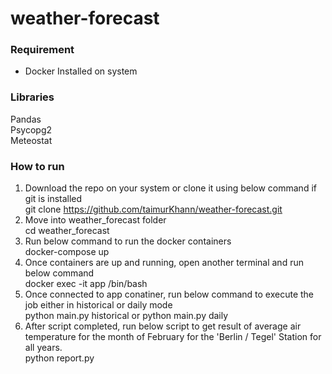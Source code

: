 # weather-forecast

### Requirement
* Docker Installed on system

### Libraries
Pandas\
Psycopg2\
Meteostat

### How to run
1) Download the repo on your system or clone it using below command if git is installed\
    git clone https://github.com/taimurKhann/weather-forecast.git
2) Move into weather_forecast folder\
    cd weather_forecast
3) Run below command to run the docker containers\
    docker-compose up
4) Once containers are up and running, open another terminal and run below command\
    docker exec -it app /bin/bash
5) Once connected to app conatiner, run below command to execute the job either in historical or daily mode\
    python main.py historical
    or
    python main.py daily
6) After script completed, run below script to get result of average air temperature for the month of February for the 'Berlin / Tegel' Station for all years.\
    python report.py
